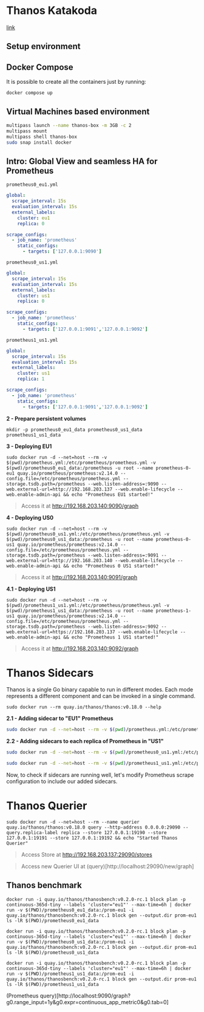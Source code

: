 # Thanos Katakoda

[link](https://katacoda.com/thanos/courses/thanos/1-globalview)

## Setup environment

## Docker Compose

It is possible to create all the containers just by running:

```shell
docker compose up
```

## Virtual Machines based environment

```sh
multipass launch --name thanos-box -m 3GB -c 2
multipass mount 
multipass shell thanos-box
sudo snap install docker
```

## Intro: Global View and seamless HA for Prometheus

`prometheus0_eu1.yml`
```yml
global:
  scrape_interval: 15s
  evaluation_interval: 15s
  external_labels:
    cluster: eu1
    replica: 0

scrape_configs:
  - job_name: 'prometheus'
    static_configs:
      - targets: ['127.0.0.1:9090']
```

`prometheus0_us1.yml`
```yml
global:
  scrape_interval: 15s
  evaluation_interval: 15s
  external_labels:
    cluster: us1
    replica: 0

scrape_configs:
  - job_name: 'prometheus'
    static_configs:
      - targets: ['127.0.0.1:9091','127.0.0.1:9092']
```

`prometheus1_us1.yml`
```yml
global:
  scrape_interval: 15s
  evaluation_interval: 15s
  external_labels:
    cluster: us1
    replica: 1

scrape_configs:
  - job_name: 'prometheus'
    static_configs:
      - targets: ['127.0.0.1:9091','127.0.0.1:9092']
```

**2 - Prepare persistent volumes**

```shell
mkdir -p prometheus0_eu1_data prometheus0_us1_data prometheus1_us1_data
```

**3 - Deploying EU1**

```shell
sudo docker run -d --net=host --rm -v $(pwd)/prometheus.yml:/etc/prometheus/prometheus.yml -v $(pwd)/prometheus0_eu1_data:/prometheus -u root --name prometheus-0-eu1 quay.io/prometheus/prometheus:v2.14.0 --config.file=/etc/prometheus/prometheus.yml --storage.tsdb.path=/prometheus --web.listen-address=:9090 --web.external-url=http://192.168.203.137 --web.enable-lifecycle --web.enable-admin-api && echo "Prometheus EU1 started!"
```

> Access it at http://192.168.203.140:9090/graph

**4 - Deploying US0**

```shell
sudo docker run -d --net=host --rm -v $(pwd)/prometheus0_us1.yml:/etc/prometheus/prometheus.yml -v $(pwd)/prometheus0_us1_data:/prometheus -u root --name prometheus-0-us1 quay.io/prometheus/prometheus:v2.14.0 --config.file=/etc/prometheus/prometheus.yml --storage.tsdb.path=/prometheus --web.listen-address=:9091 --web.external-url=http://192.168.203.140 --web.enable-lifecycle --web.enable-admin-api && echo "Prometheus 0 US1 started!"
```

> Access it at http://192.168.203.140:9091/graph

**4.1 - Deploying US1**

```shell
sudo docker run -d --net=host --rm -v $(pwd)/prometheus1_us1.yml:/etc/prometheus/prometheus.yml -v $(pwd)/prometheus1_us1_data:/prometheus -u root --name prometheus-1-us1 quay.io/prometheus/prometheus:v2.14.0 --config.file=/etc/prometheus/prometheus.yml --storage.tsdb.path=/prometheus --web.listen-address=:9092 --web.external-url=https://192.168.203.137 --web.enable-lifecycle --web.enable-admin-api && echo "Prometheus 1 US1 started!"
```

> Access it at http://192.168.203.140:9092/graph

# Thanos Sidecars

Thanos is a single Go binary capable to run in different modes. Each mode represents a different component and can be invoked in a single command.

```
sudo docker run --rm quay.io/thanos/thanos:v0.18.0 --help
```

**2.1 - Adding sidecar to "EU1" Prometheus**

```sh
sudo docker run -d --net=host --rm -v $(pwd)/prometheus.yml:/etc/prometheus/prometheus.yml --name prometheus-0-sidecar-eu1 -u root quay.io/thanos/thanos:v0.18.0 sidecar --http-address 0.0.0.0:19090 --grpc-address 0.0.0.0:19190 --reloader.config-file /etc/prometheus/prometheus.yml --prometheus.url http://127.0.0.1:9090 && echo "Started sidecar for Prometheus 0 EU1"
```

**2.2 - Adding sidecars to each replica of Prometheus in "US1"**

```sh
sudo docker run -d --net=host --rm -v $(pwd)/prometheus0_us1.yml:/etc/prometheus/prometheus.yml --name prometheus-0-sidecar-us1 -u root quay.io/thanos/thanos:v0.18.0 sidecar --http-address 0.0.0.0:19091 --grpc-address 0.0.0.0:19191 --reloader.config-file /etc/prometheus/prometheus.yml --prometheus.url http://127.0.0.1:9091 && echo "Started sidecar for Prometheus 0 US1"
```

```sh
sudo docker run -d --net=host --rm -v $(pwd)/prometheus1_us1.yml:/etc/prometheus/prometheus.yml --name prometheus-1-sidecar-us1 -u root quay.io/thanos/thanos:v0.18.0 sidecar --http-address 0.0.0.0:19092 --grpc-address 0.0.0.0:19192 --reloader.config-file /etc/prometheus/prometheus.yml --prometheus.url http://127.0.0.1:9092 && echo "Started sidecar for Prometheus 1 US1"
```

Now, to check if sidecars are running well, let's modify Prometheus scrape configuration to include our added sidecars.  

# Thanos Querier

```
sudo docker run -d --net=host --rm --name querier quay.io/thanos/thanos:v0.18.0 query --http-address 0.0.0.0:29090 --query.replica-label replica --store 127.0.0.1:19190 --store 127.0.0.1:19191 --store 127.0.0.1:19192 && echo "Started Thanos Querier"
```

> Access Store at http://192.168.203.137:29090/stores

> Access new Querier UI at (query)[http://localhost:29090/new/graph]

## Thanos benchmark

```shell
docker run -i quay.io/thanos/thanosbench:v0.2.0-rc.1 block plan -p continuous-365d-tiny --labels 'cluster="eu1"' --max-time=6h | docker run -v $(PWD)/prometheus0_eu1_data:/prom-eu1 -i quay.io/thanos/thanosbench:v0.2.0-rc.1 block gen --output.dir prom-eu1
ls -lR $(PWD)/prometheus0_eu1_data
```

```shell
docker run -i quay.io/thanos/thanosbench:v0.2.0-rc.1 block plan -p continuous-365d-tiny --labels 'cluster="eu1"' --max-time=6h | docker run -v $(PWD)/prometheus0_us1_data:/prom-eu1 -i quay.io/thanos/thanosbench:v0.2.0-rc.1 block gen --output.dir prom-eu1
ls -lR $(PWD)/prometheus0_us1_data
```

```shell
docker run -i quay.io/thanos/thanosbench:v0.2.0-rc.1 block plan -p continuous-365d-tiny --labels 'cluster="eu1"' --max-time=6h | docker run -v $(PWD)/prometheus1_us1_data:/prom-eu1 -i quay.io/thanos/thanosbench:v0.2.0-rc.1 block gen --output.dir prom-eu1
ls -lR $(PWD)/prometheus1_us1_data
```

(Prometheus query)[http://localhost:9090/graph?g0.range_input=1y&g0.expr=continuous_app_metric0&g0.tab=0]